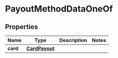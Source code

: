 

# PayoutMethodDataOneOf


## Properties

| Name | Type | Description | Notes |
|------------ | ------------- | ------------- | -------------|
|**card** | [**CardPayout**](CardPayout.md) |  |  |



